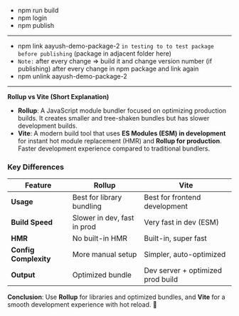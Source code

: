 - npm run build
- npm login
- npm publish
---
- npm link aayush-demo-package-2 `in testing to to test package before publishing` (package in adjacent folder here) 
- `Note:` after every change => build it and change version number (if publishing) after every change in npm package and link again
- npm unlink aayush-demo-package-2
---

**Rollup vs Vite (Short Explanation)**  

- **Rollup**: A JavaScript module bundler focused on optimizing production builds. It creates smaller and tree-shaken bundles but has slower development builds.  
- **Vite**: A modern build tool that uses **ES Modules (ESM) in development** for instant hot module replacement (HMR) and **Rollup for production**. Faster development experience compared to traditional bundlers.  

### **Key Differences**  
| Feature       | Rollup  | Vite  |
|--------------|--------|------|
| **Usage**    | Best for library bundling | Best for frontend development |
| **Build Speed** | Slower in dev, fast in prod | Very fast in dev (ESM) |
| **HMR** | No built-in HMR | Built-in, super fast |
| **Config Complexity** | More manual setup | Simpler, auto-optimized |
| **Output** | Optimized bundle | Dev server + optimized prod build |

**Conclusion**: Use **Rollup** for libraries and optimized bundles, and **Vite** for a smooth development experience with hot reload. 🚀

